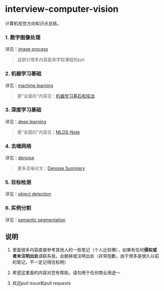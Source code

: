 # interview-computer-vision
计算机视觉方向知识点总结。

### 1. 数字图像处理

详见：[image process](Image/README.md)

> 这部分很多内容是来学校课程的ppt

### 2. 机器学习基础

详见：[machine learning](ML/README.md)

> 更"全面的"内容见：[机器学习基石和技法](https://github.com/AceCoooool/MLF-MLT)

### 3. 深度学习基础

详见：[deep learning](DL/README.md)

> 更"全面的"内容见：[MLDS-Note](https://github.com/AceCoooool/MLDS-Note)

### 4. 去噪网络

详见：[denoise](Denoise/README.md)

> 更多去噪论文：[Denoise Summary](https://github.com/wenbihan/reproducible-image-denoising-state-of-the-art)

### 5. 目标检测

详见：[object detection](Detection/README.md)

### 6. 实例分割

详见：[semantic segmentation](Segmentation/README.md)

## 说明

1. 里面很多内容直接参考其他人的一些笔记（个人比较懒），如果有任何**侵权或者未注明出处**请联系我，会删掉或注明出处（非常抱歉，由于很多是很久以前的笔记，不一定记得住标明）

2. 希望这里面的内容对您有帮助，请勿用于任何商业用途～

3. 欢迎pull issue和pull requests

